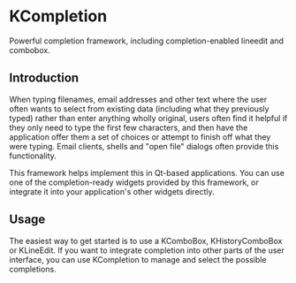 # KCompletion

Powerful completion framework, including completion-enabled lineedit and combobox.

## Introduction

When typing filenames, email addresses and other text where the user often wants
to select from existing data (including what they previously typed) rather than
enter anything wholly original, users often find it helpful if they only need to
type the first few characters, and then have the application offer them a set of
choices or attempt to finish off what they were typing. Email clients, shells
and "open file" dialogs often provide this functionality.

This framework helps implement this in Qt-based applications. You can use one of
the completion-ready widgets provided by this framework, or integrate it into
your application's other widgets directly.

## Usage

The easiest way to get started is to use a KComboBox, KHistoryComboBox or
KLineEdit. If you want to integrate completion into other parts of the user
interface, you can use KCompletion to manage and select the possible
completions.

